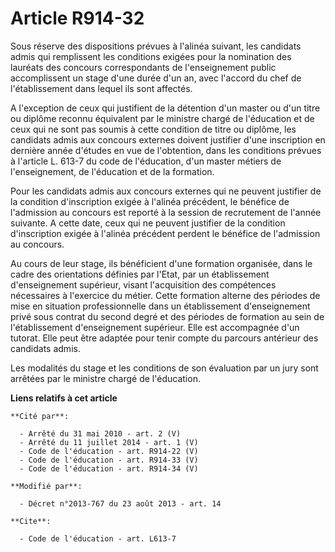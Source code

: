 # Article R914-32

Sous réserve des dispositions prévues à l'alinéa suivant, les candidats admis qui remplissent les conditions exigées pour la
nomination des lauréats des concours correspondants de l'enseignement public accomplissent un stage d'une durée d'un an, avec
l'accord du chef de l'établissement dans lequel ils sont affectés. 

A l'exception de ceux qui justifient de la détention d'un master ou d'un titre ou diplôme reconnu équivalent par le ministre
chargé de l'éducation et de ceux qui ne sont pas soumis à cette condition de titre ou diplôme, les candidats admis aux
concours externes doivent justifier d'une inscription en dernière année d'études en vue de l'obtention, dans les conditions
prévues à l'article L. 613-7 du code de l'éducation, d'un master métiers de l'enseignement, de l'éducation et de la
formation. 

Pour les candidats admis aux concours externes qui ne peuvent justifier de la condition d'inscription exigée à l'alinéa
précédent, le bénéfice de l'admission au concours est reporté à la session de recrutement de l'année suivante. A cette date,
ceux qui ne peuvent justifier de la condition d'inscription exigée à l'alinéa précédent perdent le bénéfice de l'admission au
concours. 

Au cours de leur stage, ils bénéficient d'une formation organisée, dans le cadre des orientations définies par l'Etat, par un
établissement d'enseignement supérieur, visant l'acquisition des compétences nécessaires à l'exercice du métier. Cette
formation alterne des périodes de mise en situation professionnelle dans un établissement d'enseignement privé sous contrat
du second degré et des périodes de formation au sein de l'établissement d'enseignement supérieur. Elle est accompagnée d'un
tutorat. Elle peut être adaptée pour tenir compte du parcours antérieur des candidats admis. 

Les modalités du stage et les conditions de son évaluation par un jury sont arrêtées par le ministre chargé de l'éducation.

**Liens relatifs à cet article**

	**Cité par**:

	  - Arrêté du 31 mai 2010 - art. 2 (V)
	  - Arrêté du 11 juillet 2014 - art. 1 (V)
	  - Code de l'éducation - art. R914-22 (V)
	  - Code de l'éducation - art. R914-33 (V)
	  - Code de l'éducation - art. R914-34 (V)

	**Modifié par**:

	  - Décret n°2013-767 du 23 août 2013 - art. 14

	**Cite**:

	  - Code de l'éducation - art. L613-7
